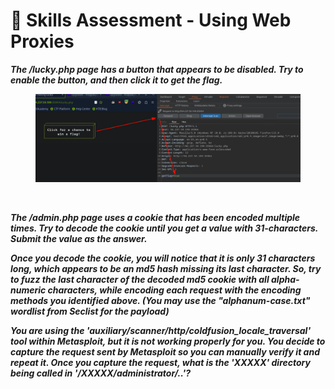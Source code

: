 # 💂 Skills Assessment - Using Web Proxies

_**The /lucky.php page has a button that appears to be disabled. Try to enable the button, and then click it to get the flag.**_



<figure><img src="../../../.gitbook/assets/image.png" alt=""><figcaption></figcaption></figure>

<figure><img src="broken-reference" alt=""><figcaption></figcaption></figure>

_**The /admin.php page uses a cookie that has been encoded multiple times. Try to decode the cookie until you get a value with 31-characters. Submit the value as the answer.**_



_**Once you decode the cookie, you will notice that it is only 31 characters long, which appears to be an md5 hash missing its last character. So, try to fuzz the last character of the decoded md5 cookie with all alpha-numeric characters, while encoding each request with the encoding methods you identified above. (You may use the "alphanum-case.txt" wordlist from Seclist for the payload)**_



_**You are using the 'auxiliary/scanner/http/coldfusion\_locale\_traversal' tool within Metasploit, but it is not working properly for you. You decide to capture the request sent by Metasploit so you can manually verify it and repeat it. Once you capture the request, what is the 'XXXXX' directory being called in '/XXXXX/administrator/..'?**_
